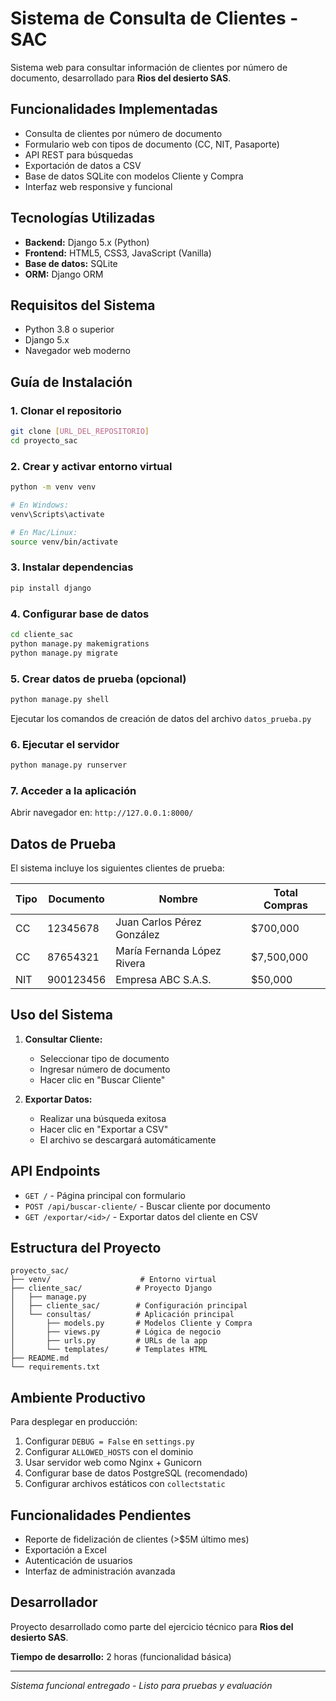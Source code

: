 # Sistema de Consulta de Clientes - SAC

Sistema web para consultar información de clientes por número de documento, desarrollado para **Rios del desierto SAS**.

## Funcionalidades Implementadas

- Consulta de clientes por número de documento
- Formulario web con tipos de documento (CC, NIT, Pasaporte)
- API REST para búsquedas
- Exportación de datos a CSV
- Base de datos SQLite con modelos Cliente y Compra
- Interfaz web responsive y funcional

## Tecnologías Utilizadas

- **Backend:** Django 5.x (Python)
- **Frontend:** HTML5, CSS3, JavaScript (Vanilla)
- **Base de datos:** SQLite
- **ORM:** Django ORM

## Requisitos del Sistema

- Python 3.8 o superior
- Django 5.x
- Navegador web moderno

## Guía de Instalación

### 1. Clonar el repositorio
```bash
git clone [URL_DEL_REPOSITORIO]
cd proyecto_sac
```

### 2. Crear y activar entorno virtual
```bash
python -m venv venv

# En Windows:
venv\Scripts\activate

# En Mac/Linux:
source venv/bin/activate
```

### 3. Instalar dependencias
```bash
pip install django
```

### 4. Configurar base de datos
```bash
cd cliente_sac
python manage.py makemigrations
python manage.py migrate
```

### 5. Crear datos de prueba (opcional)
```bash
python manage.py shell
```
Ejecutar los comandos de creación de datos del archivo `datos_prueba.py`

### 6. Ejecutar el servidor
```bash
python manage.py runserver
```

### 7. Acceder a la aplicación
Abrir navegador en: `http://127.0.0.1:8000/`

## Datos de Prueba

El sistema incluye los siguientes clientes de prueba:

| Tipo | Documento | Nombre | Total Compras |
|------|-----------|--------|---------------|
| CC | 12345678 | Juan Carlos Pérez González | $700,000 |
| CC | 87654321 | María Fernanda López Rivera | $7,500,000 |
| NIT | 900123456 | Empresa ABC S.A.S. | $50,000 |

## Uso del Sistema

1. **Consultar Cliente:**
   - Seleccionar tipo de documento
   - Ingresar número de documento
   - Hacer clic en "Buscar Cliente"

2. **Exportar Datos:**
   - Realizar una búsqueda exitosa
   - Hacer clic en "Exportar a CSV"
   - El archivo se descargará automáticamente

## API Endpoints

- `GET /` - Página principal con formulario
- `POST /api/buscar-cliente/` - Buscar cliente por documento
- `GET /exportar/<id>/` - Exportar datos del cliente en CSV

## Estructura del Proyecto

```
proyecto_sac/
├── venv/                    # Entorno virtual
├── cliente_sac/            # Proyecto Django
│   ├── manage.py
│   ├── cliente_sac/        # Configuración principal
│   └── consultas/          # Aplicación principal
│       ├── models.py       # Modelos Cliente y Compra
│       ├── views.py        # Lógica de negocio
│       ├── urls.py         # URLs de la app
│       └── templates/      # Templates HTML
├── README.md
└── requirements.txt
```

## Ambiente Productivo

Para desplegar en producción:

1. Configurar `DEBUG = False` en `settings.py`
2. Configurar `ALLOWED_HOSTS` con el dominio
3. Usar servidor web como Nginx + Gunicorn
4. Configurar base de datos PostgreSQL (recomendado)
5. Configurar archivos estáticos con `collectstatic`

## Funcionalidades Pendientes

- Reporte de fidelización de clientes (>$5M último mes)
- Exportación a Excel
- Autenticación de usuarios
- Interfaz de administración avanzada

## Desarrollador

Proyecto desarrollado como parte del ejercicio técnico para **Rios del desierto SAS**.

**Tiempo de desarrollo:** 2 horas (funcionalidad básica)

---

*Sistema funcional entregado - Listo para pruebas y evaluación*